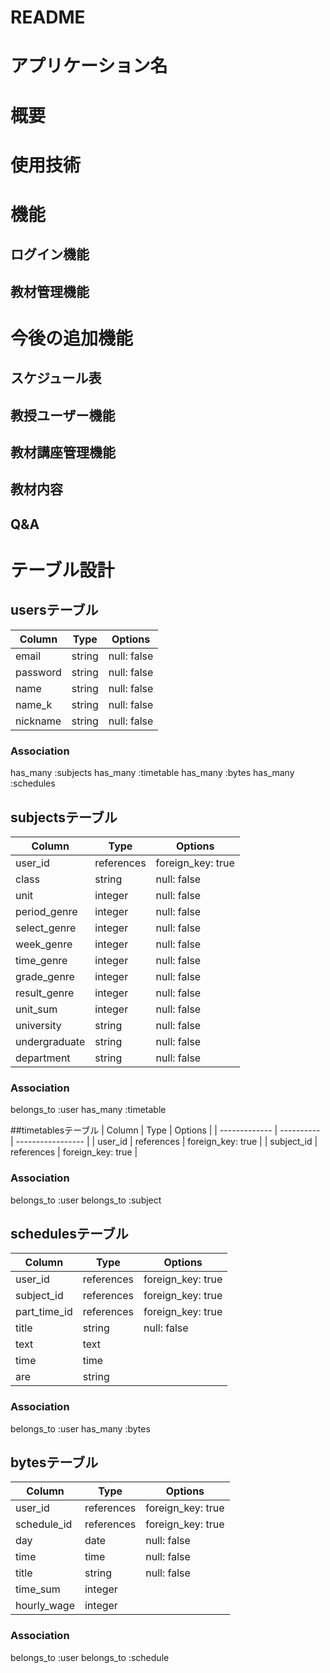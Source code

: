 # README

# アプリケーション名
# 概要
# 使用技術
# 機能
## ログイン機能
## 教材管理機能

# 今後の追加機能
## スケジュール表
## 教授ユーザー機能
## 教材講座管理機能
## 教材内容
## Q&A


# テーブル設計

## usersテーブル

| Column   | Type   | Options     |
| -------- | ------ | ----------- |
| email    | string | null: false |
| password | string | null: false |
| name     | string | null: false |
| name_k   | string | null: false |
| nickname | string | null: false |

### Association

has_many :subjects
has_many :timetable
has_many :bytes
has_many :schedules

## subjectsテーブル

| Column        | Type       | Options           |
| ------------- | ---------- | ----------------- |
| user_id       | references | foreign_key: true |
| class         | string     | null: false       |
| unit          | integer    | null: false       |
| period_genre  | integer    | null: false       |
| select_genre  | integer    | null: false       |
| week_genre    | integer    | null: false       |
| time_genre    | integer    | null: false       |
| grade_genre   | integer    | null: false       |
| result_genre  | integer    | null: false       |
| unit_sum      | integer    | null: false       |
| university    | string     | null: false       |
| undergraduate | string     | null: false       |
| department    | string     | null: false       |

### Association

belongs_to :user
has_many   :timetable


##timetablesテーブル
| Column        | Type       | Options           |
| ------------- | ---------- | ----------------- |
| user_id       | references | foreign_key: true |
| subject_id    | references | foreign_key: true |

### Association

belongs_to :user
belongs_to :subject


## schedulesテーブル

| Column        | Type       | Options           |
| ------------- | ---------- | ----------------- |
| user_id       | references | foreign_key: true |
| subject_id    | references | foreign_key: true |
| part_time_id  | references | foreign_key: true |
| title         | string     | null: false       |
| text          | text       |                   |
| time          | time       |                   |
| are           | string     |                   |

### Association

belongs_to :user
has_many   :bytes

## bytesテーブル

| Column        | Type       | Options           |
| ------------- | ---------- | ----------------- |
| user_id       | references | foreign_key: true |
| schedule_id   | references | foreign_key: true |
| day           | date       | null: false       |
| time          | time       | null: false       |
| title         | string     | null: false       |
| time_sum      | integer    |                   |
| hourly_wage   | integer    |                   |

### Association

belongs_to :user
belongs_to :schedule
